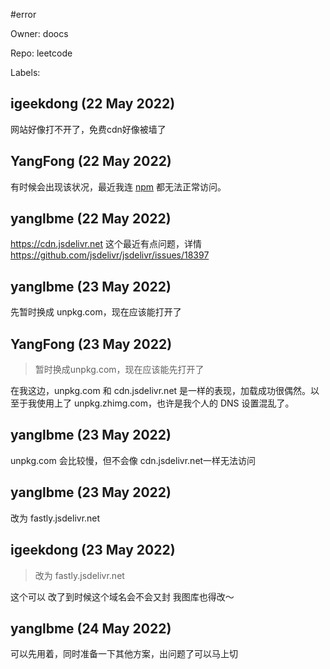 #error

Owner: doocs

Repo: leetcode

Labels: 

## igeekdong (22 May 2022)

网站好像打不开了，免费cdn好像被墙了

## YangFong (22 May 2022)

有时候会出现该状况，最近我连 [npm](https://www.npmjs.com/) 都无法正常访问。

## yanglbme (22 May 2022)

https://cdn.jsdelivr.net 这个最近有点问题，详情 https://github.com/jsdelivr/jsdelivr/issues/18397

## yanglbme (23 May 2022)

先暂时换成 unpkg.com，现在应该能打开了

## YangFong (23 May 2022)

> 暂时换成unpkg.com，现在应该能先打开了

在我这边，unpkg.com 和 cdn.jsdelivr.net 是一样的表现，加载成功很偶然。以至于我使用上了 unpkg.zhimg.com，也许是我个人的 DNS 设置混乱了。

## yanglbme (23 May 2022)

unpkg.com 会比较慢，但不会像 cdn.jsdelivr.net一样无法访问

## yanglbme (23 May 2022)

改为 fastly.jsdelivr.net

## igeekdong (23 May 2022)

> 改为 fastly.jsdelivr.net

这个可以  改了到时候这个域名会不会又封  我图库也得改～

## yanglbme (24 May 2022)

可以先用着，同时准备一下其他方案，出问题了可以马上切

